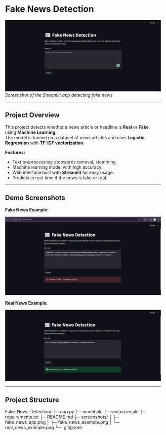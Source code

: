 # Fake News Detection

![Fake News Detection](screenshots/fake_news_app.png)  
*Screenshot of the Streamlit app detecting fake news*

---

## Project Overview

This project detects whether a news article or headline is **Real** or **Fake** using **Machine Learning**.  
The model is trained on a dataset of news articles and uses **Logistic Regression** with **TF-IDF vectorization**.  

**Features:**
- Text preprocessing: stopwords removal, stemming.
- Machine learning model with high accuracy.
- Web interface built with **Streamlit** for easy usage.
- Predicts in real-time if the news is fake or real.

---

## Demo Screenshots

**Fake News Example:**

![Fake News](screenshots/fake_news_example.png)  

**Real News Example:**

![Real News](screenshots/real_news_example.png)  

---

## Project Structure

Fake-News-Detection/
├─ app.py
├─ model.pkl
├─ vectorizer.pkl
├─ requirements.txt
├─ README.md
├─ screenshots/
│   ├─ fake_news_app.png
│   ├─ fake_news_example.png
│   └─ real_news_example.png
└─ .gitignore


